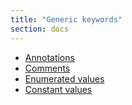 ```yaml
---
title: "Generic keywords"
section: docs
---
```


* [Annotations](../../understanding-json-schema/reference/annotations)
* [Comments](../../understanding-json-schema/reference/comments)
* [Enumerated values](../../understanding-json-schema/reference/enum)
* [Constant values](../../understanding-json-schema/reference/const)